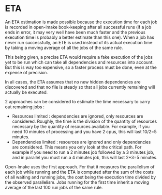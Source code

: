 <!-- This file is part of the open-lmake distribution (git@github.com:cesar-douady/open-lmake.git)-->
<!-- Copyright (c) 2023-2025 Doliam-->
<!-- This program is free software: you can redistribute/modify under the terms of the GPL-v3 (https://www.gnu.org/licenses/gpl-3.0.html).-->
<!-- This program is distributed WITHOUT ANY WARRANTY, without even the implied warranty of MERCHANTABILITY or FITNESS FOR A PARTICULAR PURPOSE.-->

# ETA

An ETA estimation is made possible because the execution time for each job is recorded in open-lmake book-keeping after all successful runs
(if a job ends in error, it may very well have been much faster and the previous execution time is probably a better estimate than this one).
When a job has never run successfully, an ETE is used instead of its actual execution time by taking a moving average of all the jobs of the same rule.

This being given, a precise ETA would require a fake execution of the jobs yet to be run which can take all dependencies and resources into account.
But this is way too expensive, so a faster process must be done, even at the expense of precision.

In all cases, the ETA assumes that no new hidden dependencies are discovered and that no file is steady so that all jobs currently remaining will actually be executed.

2 approaches can be considered to estimate the time necessary to carry out remaining jobs :

- Resources limited : dependencies are ignored, only resources are considered.
  Roughly, the time is the division of the quantity of resources necessary by the quantity of resources available.
  For example, if you need 10 minutes of processing and you have 2 cpus, this will last 10/2=5 minutes.
- Dependencies limited : resources are ignored and only dependencies are considered. This means you only look at the critical path.
  For example if you need to run a 2 minutes job followed by a 3 minutes job, and in parallel you must run a 4 minutes job, this will last 2+3=5 minutes.

Open-lmake uses the first approach.
For that it measures the parallelism of each job while running and the ETA is computed after the sum of the costs of all waiting and running jobs,
the cost being the execution time divided by the observed parallelism.
Jobs running for the first time inherit a moving average of the last 100 run jobs of the same rule.
